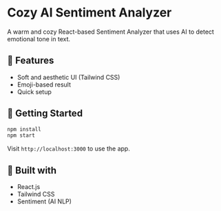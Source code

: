 
# Cozy AI Sentiment Analyzer

A warm and cozy React-based Sentiment Analyzer that uses AI to detect emotional tone in text.

## 🌈 Features
- Soft and aesthetic UI (Tailwind CSS)
- Emoji-based result
- Quick setup

## 🚀 Getting Started

```bash
npm install
npm start
```

Visit `http://localhost:3000` to use the app.

## 💬 Built with
- React.js
- Tailwind CSS
- Sentiment (AI NLP)
